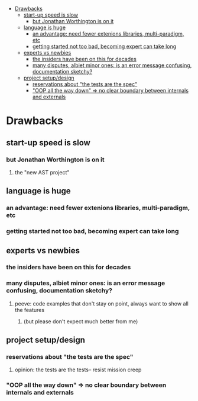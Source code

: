 - [Drawbacks](#org15a573e)
  - [start-up speed is slow](#org3a39008)
    - [but Jonathan Worthington is on it](#org869819f)
  - [language is huge](#org2928b60)
    - [an advantage: need fewer extenions libraries, multi-paradigm, etc](#orgff1bd34)
    - [getting started not too bad, becoming expert can take long](#org6db8e06)
  - [experts vs newbies](#org2014429)
    - [the insiders have been on this for decades](#org6aabb05)
    - [many disputes, albiet minor ones: is an error message confusing, documentation sketchy?](#orgad369b4)
  - [project setup/design](#orgd1663b0)
    - [reservations about "the tests are the spec"](#org65eb677)
    - ["OOP all the way down" => no clear boundary between internals and externals](#org1f61ea9)


<a id="org15a573e"></a>

# Drawbacks


<a id="org3a39008"></a>

## start-up speed is slow


<a id="org869819f"></a>

### but Jonathan Worthington is on it

1.  the "new AST project"


<a id="org2928b60"></a>

## language is huge


<a id="orgff1bd34"></a>

### an advantage: need fewer extenions libraries, multi-paradigm, etc


<a id="org6db8e06"></a>

### getting started not too bad, becoming expert can take long


<a id="org2014429"></a>

## experts vs newbies


<a id="org6aabb05"></a>

### the insiders have been on this for decades


<a id="orgad369b4"></a>

### many disputes, albiet minor ones: is an error message confusing, documentation sketchy?

1.  peeve: code examples that don't stay on point, always want to show all the features

    1.  (but please don't expect much better from me)


<a id="orgd1663b0"></a>

## project setup/design


<a id="org65eb677"></a>

### reservations about "the tests are the spec"

1.  opinion: the tests are the tests&#x2013; resist mission creep


<a id="org1f61ea9"></a>

### "OOP all the way down" => no clear boundary between internals and externals
